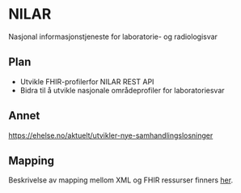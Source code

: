 # NILAR
Nasjonal informasjonstjeneste for laboratorie- og radiologisvar

## Plan

* Utvikle FHIR-profilerfor NILAR REST API
* Bidra til å utvikle nasjonale områdeprofiler for laboratoriesvar

## Annet

https://ehelse.no/aktuelt/utvikler-nye-samhandlingslosninger

## Mapping
Beskrivelse av mapping mellom XML og FHIR ressurser finners [her](https://www.github.com/hl7norway/NILAR/mapping.md "her"). 
